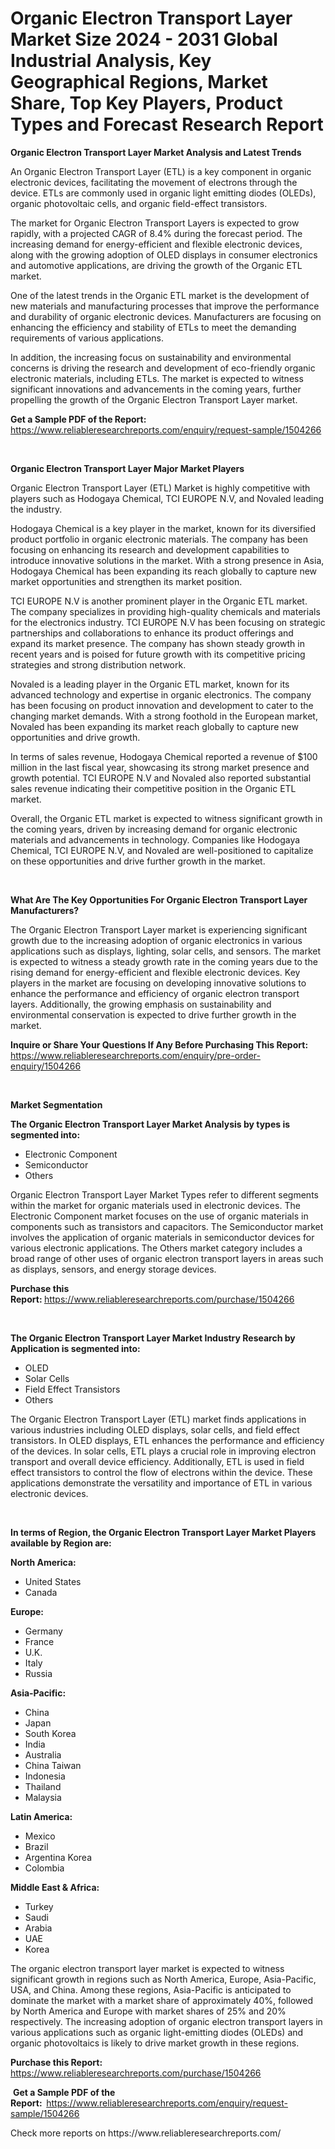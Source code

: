 <p><h1>Organic Electron Transport Layer Market Size 2024 - 2031 Global Industrial Analysis, Key Geographical Regions, Market Share, Top Key Players, Product Types and Forecast Research Report</h1></p><p><strong>Organic Electron Transport Layer Market Analysis and Latest Trends</strong></p>
<p><p>An Organic Electron Transport Layer (ETL) is a key component in organic electronic devices, facilitating the movement of electrons through the device. ETLs are commonly used in organic light emitting diodes (OLEDs), organic photovoltaic cells, and organic field-effect transistors.</p><p>The market for Organic Electron Transport Layers is expected to grow rapidly, with a projected CAGR of 8.4% during the forecast period. The increasing demand for energy-efficient and flexible electronic devices, along with the growing adoption of OLED displays in consumer electronics and automotive applications, are driving the growth of the Organic ETL market.</p><p>One of the latest trends in the Organic ETL market is the development of new materials and manufacturing processes that improve the performance and durability of organic electronic devices. Manufacturers are focusing on enhancing the efficiency and stability of ETLs to meet the demanding requirements of various applications.</p><p>In addition, the increasing focus on sustainability and environmental concerns is driving the research and development of eco-friendly organic electronic materials, including ETLs. The market is expected to witness significant innovations and advancements in the coming years, further propelling the growth of the Organic Electron Transport Layer market.</p></p>
<p><strong>Get a Sample PDF of the Report:&nbsp;</strong> <a href="https://www.reliableresearchreports.com/enquiry/request-sample/1504266">https://www.reliableresearchreports.com/enquiry/request-sample/1504266</a></p>
<p>&nbsp;</p>
<p><strong>Organic Electron Transport Layer Major Market Players</strong></p>
<p><p>Organic Electron Transport Layer (ETL) Market is highly competitive with players such as Hodogaya Chemical, TCI EUROPE N.V, and Novaled leading the industry. </p><p>Hodogaya Chemical is a key player in the market, known for its diversified product portfolio in organic electronic materials. The company has been focusing on enhancing its research and development capabilities to introduce innovative solutions in the market. With a strong presence in Asia, Hodogaya Chemical has been expanding its reach globally to capture new market opportunities and strengthen its market position.</p><p>TCI EUROPE N.V is another prominent player in the Organic ETL market. The company specializes in providing high-quality chemicals and materials for the electronics industry. TCI EUROPE N.V has been focusing on strategic partnerships and collaborations to enhance its product offerings and expand its market presence. The company has shown steady growth in recent years and is poised for future growth with its competitive pricing strategies and strong distribution network.</p><p>Novaled is a leading player in the Organic ETL market, known for its advanced technology and expertise in organic electronics. The company has been focusing on product innovation and development to cater to the changing market demands. With a strong foothold in the European market, Novaled has been expanding its market reach globally to capture new opportunities and drive growth.</p><p>In terms of sales revenue, Hodogaya Chemical reported a revenue of $100 million in the last fiscal year, showcasing its strong market presence and growth potential. TCI EUROPE N.V and Novaled also reported substantial sales revenue indicating their competitive position in the Organic ETL market.</p><p>Overall, the Organic ETL market is expected to witness significant growth in the coming years, driven by increasing demand for organic electronic materials and advancements in technology. Companies like Hodogaya Chemical, TCI EUROPE N.V, and Novaled are well-positioned to capitalize on these opportunities and drive further growth in the market.</p></p>
<p>&nbsp;</p>
<p><strong>What Are The Key Opportunities For Organic Electron Transport Layer Manufacturers?</strong></p>
<p><p>The Organic Electron Transport Layer market is experiencing significant growth due to the increasing adoption of organic electronics in various applications such as displays, lighting, solar cells, and sensors. The market is expected to witness a steady growth rate in the coming years due to the rising demand for energy-efficient and flexible electronic devices. Key players in the market are focusing on developing innovative solutions to enhance the performance and efficiency of organic electron transport layers. Additionally, the growing emphasis on sustainability and environmental conservation is expected to drive further growth in the market.</p></p>
<p><strong>Inquire or Share Your Questions If Any Before Purchasing This Report:</strong> <a href="https://www.reliableresearchreports.com/enquiry/pre-order-enquiry/1504266">https://www.reliableresearchreports.com/enquiry/pre-order-enquiry/1504266</a></p>
<p>&nbsp;</p>
<p><strong>Market Segmentation</strong></p>
<p><strong>The Organic Electron Transport Layer Market Analysis by types is segmented into:</strong></p>
<p><ul><li>Electronic Component</li><li>Semiconductor</li><li>Others</li></ul></p>
<p><p>Organic Electron Transport Layer Market Types refer to different segments within the market for organic materials used in electronic devices. The Electronic Component market focuses on the use of organic materials in components such as transistors and capacitors. The Semiconductor market involves the application of organic materials in semiconductor devices for various electronic applications. The Others market category includes a broad range of other uses of organic electron transport layers in areas such as displays, sensors, and energy storage devices.</p></p>
<p><strong>Purchase this Report:&nbsp;</strong><a href="https://www.reliableresearchreports.com/purchase/1504266">https://www.reliableresearchreports.com/purchase/1504266</a></p>
<p>&nbsp;</p>
<p><strong>The Organic Electron Transport Layer Market Industry Research by Application is segmented into:</strong></p>
<p><ul><li>OLED</li><li>Solar Cells</li><li>Field Effect Transistors</li><li>Others</li></ul></p>
<p><p>The Organic Electron Transport Layer (ETL) market finds applications in various industries including OLED displays, solar cells, and field effect transistors. In OLED displays, ETL enhances the performance and efficiency of the devices. In solar cells, ETL plays a crucial role in improving electron transport and overall device efficiency. Additionally, ETL is used in field effect transistors to control the flow of electrons within the device. These applications demonstrate the versatility and importance of ETL in various electronic devices.</p></p>
<p>&nbsp;</p>
<p><strong>In terms of Region, the Organic Electron Transport Layer Market Players available by Region are:</strong></p>
<p>
    <p> <strong> North America: </strong>
        <ul>
            <li>United States</li>
            <li>Canada</li>
        </ul>
        </p> 
    <p> <strong> Europe: </strong>
        <ul>
            <li>Germany</li>
            <li>France</li>
            <li>U.K.</li>
            <li>Italy</li>
            <li>Russia</li>
        </ul>
        </p> 
    <p> <strong> Asia-Pacific: </strong>
        <ul>
            <li>China</li>
            <li>Japan</li>
            <li>South Korea</li>
            <li>India</li>
            <li>Australia</li>
            <li>China Taiwan</li>
            <li>Indonesia</li>
            <li>Thailand</li>
            <li>Malaysia</li>
        </ul>
        </p> 
    <p> <strong> Latin America: </strong>
        <ul>
            <li>Mexico</li>
            <li>Brazil</li>
            <li>Argentina Korea</li>
            <li>Colombia</li>
        </ul>
        </p> 
    <p> <strong> Middle East & Africa: </strong>
        <ul>
            <li>Turkey</li>
            <li>Saudi</li>
            <li>Arabia</li>
            <li>UAE</li>
            <li>Korea</li>
        </ul>
    </p>
    </p>
<p><p>The organic electron transport layer market is expected to witness significant growth in regions such as North America, Europe, Asia-Pacific, USA, and China. Among these regions, Asia-Pacific is anticipated to dominate the market with a market share of approximately 40%, followed by North America and Europe with market shares of 25% and 20% respectively. The increasing adoption of organic electron transport layers in various applications such as organic light-emitting diodes (OLEDs) and organic photovoltaics is likely to drive market growth in these regions.</p></p>
<p><strong>Purchase this Report: </strong><a href="https://www.reliableresearchreports.com/purchase/1504266">https://www.reliableresearchreports.com/purchase/1504266</a></p>
<p>&nbsp;<strong>Get a Sample PDF of the Report:&nbsp;&nbsp;</strong><a href="https://www.reliableresearchreports.com/enquiry/request-sample/1504266">https://www.reliableresearchreports.com/enquiry/request-sample/1504266</a></p>
<p><strong></strong></p>
<p>Check more reports on https://www.reliableresearchreports.com/</p>